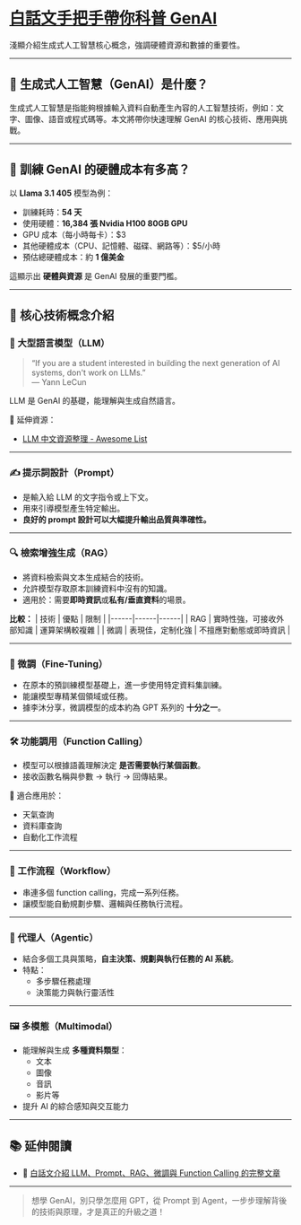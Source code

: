 # [白話文手把手帶你科普 GenAI](https://blog.twman.org/2024/08/LLM.html)

淺顯介紹生成式人工智慧核心概念，強調硬體資源和數據的重要性。

---

## 🌟 生成式人工智慧（GenAI）是什麼？

生成式人工智慧是指能夠根據輸入資料自動產生內容的人工智慧技術，例如：文字、圖像、語音或程式碼等。本文將帶你快速理解 GenAI 的核心技術、應用與挑戰。

---

## 💸 訓練 GenAI 的硬體成本有多高？

以 **Llama 3.1 405** 模型為例：

- 訓練耗時：**54 天**
- 使用硬體：**16,384 張 Nvidia H100 80GB GPU**
- GPU 成本（每小時每卡）：$3
- 其他硬體成本（CPU、記憶體、磁碟、網路等）：$5/小時
- 預估總硬體成本：約 **1 億美金**

這顯示出 **硬體與資源** 是 GenAI 發展的重要門檻。

---

## 🧠 核心技術概念介紹

### 🔡 大型語言模型（LLM）

> “If you are a student interested in building the next generation of AI systems, don't work on LLMs.”  
> — Yann LeCun

LLM 是 GenAI 的基礎，能理解與生成自然語言。

📌 延伸資源：
- [LLM 中文資源整理 - Awesome List](https://blog.twman.org/2024/08/LLM.html)

---

### ✍️ 提示詞設計（Prompt）

- 是輸入給 LLM 的文字指令或上下文。
- 用來引導模型產生特定輸出。
- **良好的 prompt 設計可以大幅提升輸出品質與準確性。**

---

### 🔍 檢索增強生成（RAG）

- 將資料檢索與文本生成結合的技術。
- 允許模型存取原本訓練資料中沒有的知識。
- 適用於：需要**即時資訊**或**私有/垂直資料**的場景。

**比較：**
| 技術 | 優點 | 限制 |
|------|------|------|
| RAG | 實時性強，可接收外部知識 | 運算架構較複雜 |
| 微調 | 表現佳，定制化強 | 不擅應對動態或即時資訊 |

---

### 🔧 微調（Fine-Tuning）

- 在原本的預訓練模型基礎上，進一步使用特定資料集訓練。
- 能讓模型專精某個領域或任務。
- 據李沐分享，微調模型的成本約為 GPT 系列的 **十分之一**。

---

### 🛠️ 功能調用（Function Calling）

- 模型可以根據語義理解決定 **是否需要執行某個函數**。
- 接收函數名稱與參數 → 執行 → 回傳結果。

📌 適合應用於：
- 天氣查詢
- 資料庫查詢
- 自動化工作流程

---

### 🔄 工作流程（Workflow）

- 串連多個 function calling，完成一系列任務。
- 讓模型能自動規劃步驟、邏輯與任務執行流程。

---

### 🧠 代理人（Agentic）

- 結合多個工具與策略，**自主決策、規劃與執行任務的 AI 系統**。
- 特點：
  - 多步驟任務處理
  - 決策能力與執行靈活性

---

### 🖼️ 多模態（Multimodal）

- 能理解與生成 **多種資料類型**：
  - 文本
  - 圖像
  - 音訊
  - 影片等
- 提升 AI 的綜合感知與交互能力

---

## 📚 延伸閱讀

- 🔗 [白話文介紹 LLM、Prompt、RAG、微調與 Function Calling 的完整文章](https://blog.twman.org/2024/08/LLM.html)

---

> 想學 GenAI，別只學怎麼用 GPT，從 Prompt 到 Agent，一步步理解背後的技術與原理，才是真正的升級之道！
